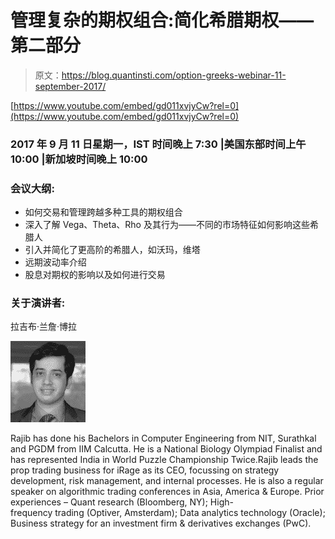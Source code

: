 # 管理复杂的期权组合:简化希腊期权——第二部分

> 原文：<https://blog.quantinsti.com/option-greeks-webinar-11-september-2017/>

[https://www.youtube.com/embed/gd011xvjyCw?rel=0](https://www.youtube.com/embed/gd011xvjyCw?rel=0)

### 2017 年 9 月 11 日星期一，IST 时间晚上 7:30 |美国东部时间上午 10:00 |新加坡时间晚上 10:00

### **会议大纲:**

*   如何交易和管理跨越多种工具的期权组合
*   深入了解 Vega、Theta、Rho 及其行为——不同的市场特征如何影响这些希腊人
*   引入并简化了更高阶的希腊人，如沃玛，维塔
*   远期波动率介绍
*   股息对期权的影响以及如何进行交易

### **关于演讲者:**

拉吉布·兰詹·博拉

![](img/8e3beef722a40c2dc76ce740c30162a3.png)

Rajib has done his Bachelors in Computer Engineering from NIT, Surathkal and PGDM from IIM Calcutta. He is a National Biology Olympiad Finalist and has represented India in World Puzzle Championship Twice.Rajib leads the prop trading business for iRage as its CEO, focussing on strategy development, risk management, and internal processes. He is also a regular speaker on algorithmic trading conferences in Asia, America & Europe. Prior experiences – Quant research (Bloomberg, NY); High-frequency trading (Optiver, Amsterdam); Data analytics technology (Oracle); Business strategy for an investment firm & derivatives exchanges (PwC).